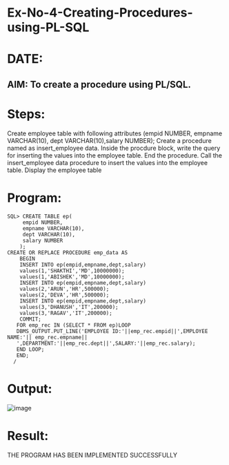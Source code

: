 # Ex-No-4-Creating-Procedures-using-PL-SQL
# DATE:
## AIM: To create a procedure using PL/SQL.
# Steps:
Create employee table with following attributes (empid NUMBER, empname VARCHAR(10), dept VARCHAR(10),salary NUMBER);
Create a procedure named as insert_employee data.
Inside the procdure block, write the query for inserting the values into the employee table.
End the procedure.
Call the insert_employee data procedure to insert the values into the employee table.
Display the employee table
# Program:
```
SQL> CREATE TABLE ep(
     empid NUMBER,
     empname VARCHAR(10),
     dept VARCHAR(10),
     salary NUMBER
    );
CREATE OR REPLACE PROCEDURE emp_data AS
    BEGIN
    INSERT INTO ep(empid,empname,dept,salary)
    values(1,'SHAKTHI','MD',10000000);
    values(1,'ABISHEK','MD',10000000);
    INSERT INTO ep(empid,empname,dept,salary)
    values(2,'ARUN','HR',500000);
    values(2,'DEVA','HR',500000);
    INSERT INTO ep(empid,empname,dept,salary)
    values(3,'DHANUSH','IT',200000);
    values(3,'RAGAV','IT',200000);
    COMMIT;
   FOR emp_rec IN (SELECT * FROM ep)LOOP
   DBMS_OUTPUT.PUT_LINE('EMPLOYEE ID:'||emp_rec.empid||',EMPLOYEE NAME:'|| emp_rec.empname||
   ',DEPARTMENT:'||emp_rec.dept||',SALARY:'||emp_rec.salary);
   END LOOP;
   END;
  /
```
# Output:
![image](https://github.com/imthiyas19/Ex-No-4-Creating-Procedures-using-PL-SQL/assets/120353416/939b6f3f-c8f1-4f50-9e38-f1fd6bbdbd00)

# Result:
THE PROGRAM HAS BEEN IMPLEMENTED SUCCESSFULLY
